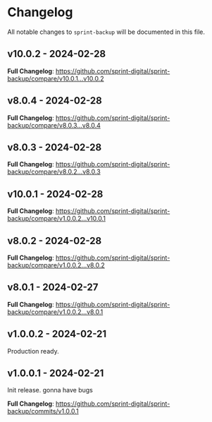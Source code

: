 # Changelog

All notable changes to `sprint-backup` will be documented in this file.

## v10.0.2 - 2024-02-28

**Full Changelog**: https://github.com/sprint-digital/sprint-backup/compare/v10.0.1...v10.0.2

## v8.0.4 - 2024-02-28

**Full Changelog**: https://github.com/sprint-digital/sprint-backup/compare/v8.0.3...v8.0.4

## v8.0.3 - 2024-02-28

**Full Changelog**: https://github.com/sprint-digital/sprint-backup/compare/v8.0.2...v8.0.3

## v10.0.1 - 2024-02-28

**Full Changelog**: https://github.com/sprint-digital/sprint-backup/compare/v1.0.0.2...v10.0.1

## v8.0.2 - 2024-02-28

**Full Changelog**: https://github.com/sprint-digital/sprint-backup/compare/v1.0.0.2...v8.0.2

## v8.0.1 - 2024-02-27

**Full Changelog**: https://github.com/sprint-digital/sprint-backup/compare/v1.0.0.2...v8.0.1

## v1.0.0.2 - 2024-02-21

Production ready.

## v1.0.0.1 - 2024-02-21

Init release. gonna have bugs

**Full Changelog**: https://github.com/sprint-digital/sprint-backup/commits/v1.0.0.1

